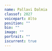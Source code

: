 ```yaml
---
name: Pallavi Dalmia
classof: 2027
voicepart: Alto
position: ""
bio: ""
image: ""
portrait: ""
iscurrent: true
---
```

